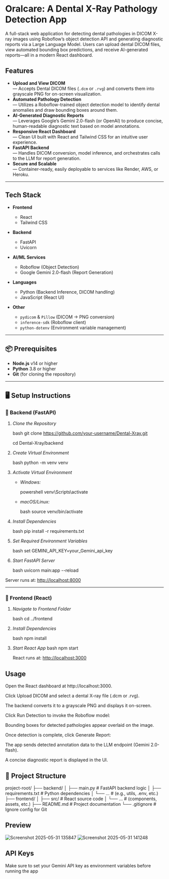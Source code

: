 # Oralcare: A Dental X-Ray Pathology Detection App

A full-stack web application for detecting dental pathologies in DICOM X-ray images using Roboflow’s object detection API and generating diagnostic reports via a Large Language Model. Users can upload dental DICOM files, view automated bounding box predictions, and receive AI-generated reports—all in a modern React dashboard.



## Features

- **Upload and View DICOM**  
  — Accepts Dental DICOM files (`.dcm` or `.rvg`) and converts them into grayscale PNG for on-screen visualization.  
- **Automated Pathology Detection**  
  — Utilizes a Roboflow-trained object detection model to identify dental anomalies and draw bounding boxes around them.  
- **AI-Generated Diagnostic Reports**  
  — Leverages Google’s Gemini 2.0-flash (or OpenAI) to produce concise, human-readable diagnostic text based on model annotations.  
- **Responsive React Dashboard**  
  — Clean UI built with React and Tailwind CSS for an intuitive user experience.  
- **FastAPI Backend**  
  — Handles DICOM conversion, model inference, and orchestrates calls to the LLM for report generation.  
- **Secure and Scalable**  
  — Container-ready, easily deployable to services like Render, AWS, or Heroku.

---

## Tech Stack

- **Frontend**  
  - React  
  - Tailwind CSS  

- **Backend**  
  - FastAPI  
  - Uvicorn  

- **AI/ML Services**  
  - Roboflow (Object Detection)  
  - Google Gemini 2.0-flash (Report Generation)  

- **Languages**  
  - Python (Backend Inference, DICOM handling)  
  - JavaScript (React UI)  

- **Other**  
  - `pydicom` & `Pillow` (DICOM → PNG conversion)  
  - `inference-sdk` (Roboflow client)  
  - `python-dotenv` (Environment variable management)  

---

## 📦 Prerequisites

- **Node.js** v14 or higher  
- **Python** 3.8 or higher  
- **Git** (for cloning the repository)  

---
## 🖥 Setup Instructions

### 🔧 Backend (FastAPI)

1. *Clone the Repository*

   bash
   git clone https://github.com/your-username/Dental-Xray.git
   
   cd Dental-Xray/backend
   

3. *Create Virtual Environment*

   bash
   python -m venv venv
   

4. *Activate Virtual Environment*

   * *Windows:*
     
     powershell
     venv\Scripts\activate
   * *macOS/Linux:*
     
     bash
     source venv/bin/activate
     

5. *Install Dependencies*

   bash
   pip install -r requirements.txt
   

6. *Set Required Environment Variables*

   bash
   set GEMINI_API_KEY=your_Gemini_api_key
   

7. *Start FastAPI Server*

   bash
   uvicorn main:app --reload

  Server runs at: [http://localhost:8000](http://localhost:8000)

---

### 🎨 Frontend (React)

1. *Navigate to Frontend Folder*

   bash
   cd ../frontend
   

2. *Install Dependencies*

   bash
   npm install
   

3. *Start React App*
    bash
   npm start
   

   React runs at: [http://localhost:3000](http://localhost:3000)

## Usage
Open the React dashboard at http://localhost:3000.

Click Upload DICOM and select a dental X-ray file (.dcm or .rvg).

The backend converts it to a grayscale PNG and displays it on-screen.

Click Run Detection to invoke the Roboflow model:

Bounding boxes for detected pathologies appear overlaid on the image.

Once detection is complete, click Generate Report:

The app sends detected annotation data to the LLM endpoint (Gemini 2.0-flash).

A concise diagnostic report is displayed in the UI.

## 📁 Project Structure

project-root/
├── backend/
│ ├── main.py # FastAPI backend logic
│ ├── requirements.txt # Python dependencies
│ └── ... # (e.g., utils, .env, etc.)
├── frontend/
│ ├── src/ # React source code
│ └── ... # (components, assets, etc.)
├── README.md # Project documentation
└── .gitignore # Ignore config for Git

## Preview
![Screenshot 2025-05-31 135847](https://github.com/user-attachments/assets/5b3e4cca-55ec-4ce4-b379-5db89ce2c907)
![Screenshot 2025-05-31 141248](https://github.com/user-attachments/assets/067901a9-6bcc-4129-961e-5f1aa5023dcf)

## API Keys
Make sure to set your Gemini API key as environment variables before running the app
